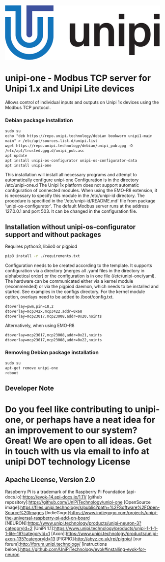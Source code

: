 ![unipi logo](https://github.com/UniPiTechnology/evok/raw/master/www/evok/js/jquery/images/unipi-logo-short-cmyk.svg?sanitize=true "UniPi logo")
# unipi-one - Modbus TCP server for Unipi 1.x and Unipi Lite devices
Allows control of individual inputs and outputs on Unipi 1x devices using the Modbus TCP protocol.

### Debian package installation
    sudo su
    echo "deb https://repo.unipi.technology/debian bookworm unipi1-main main" > /etc/apt/sources.list.d/unipi.list
    wget https://repo.unipi.technology/debian/unipi_pub.gpg -O /etc/apt/trusted.gpg.d/unipi_pub.asc
    apt update
    apt install unipi-os-configurator unipi-os-configurator-data
    apt install unipi-one
This installation will install all necessary programs and attempt to automatically configure unipi-one
Configuration is in the directory /etc/unipi-one.d
The Unipi 1x platform does not support automatic configuration of connected modules. When using the EMO-R8 extension,
it is necessary to specify this module in the /etc/unipi-id directory.
The procedure is specified in the '/etc/unipi-id/README.md' file from package 'unipi-os-configurator'.
The default Modbus server runs at the address 127.0.0.1 and port 503. It can be changed in the configuration file.

##  Installation without unipi-os-configurator support and without packages
Requires python3, libiio0 or pigpiod
```bash
pip3 install -r ./requirements.txt
```
Configuration needs to be created according to the template.
It supports configuration via a directory (merges all .yaml files in the directory in alphabetical order)
or the configuration is in one file (/etc/unipi-one/yaml).
The hardware can be communicated either via a kernel module (recommended) or via the pigpiod daemon,
which needs to be installed and started. See examples in the configs directory.
For the kernel module option, overlays need to be added to /boot/config.txt.

```
dtoverlay=pwm,pin=18,2
dtoverlay=mcp342x,mcp3422,addr=0x68
dtoverlay=mcp23017,mcp23008,addr=0x20,noints
```
Alternatively, when using EMO-R8
```
dtoverlay=mcp23017,mcp23008,addr=0x21,noints
dtoverlay=mcp23017,mcp23008,addr=0x22,noints
```


### Removing Debian package installation
    sudo su
    apt-get remove unipi-one
    reboot
## Developer Note
Do you feel like contributing to unipi-one, or perhaps have a neat idea for an improvement to our system? Great! We are open to all ideas. Get in touch with us via email to info at unipi DOT technology
License
============
Apache License, Version 2.0
----
Raspberry Pi is a trademark of the Raspberry Pi Foundation
[api-docs.io]:https://evok-14.api-docs.io/1.11/
[github repository]:https://github.com/UniPiTechnology/unipi-one
[OpenSource image]:https://files.unipi.technology/s/public?path=%2FSoftware%2FOpen-Source%20Images
[IndieGogo]:https://www.indiegogo.com/projects/unipi-the-universal-raspberry-pi-add-on-board
[NEURON]:https://www.unipi.technology/products/unipi-neuron-3?categoryId=2
[UniPi 1.1]:https://www.unipi.technology/products/unipi-1-1-1-1-lite-19?categoryId=1
[Axon]:https://www.unipi.technology/products/unipi-axon-135?categoryId=13
[PIGPIO]:http://abyz.co.uk/rpi/pigpio/
[our forum]:http://forum.unipi.technology/
[instructions below]:https://github.com/UniPiTechnology/evok#installing-evok-for-neuron
